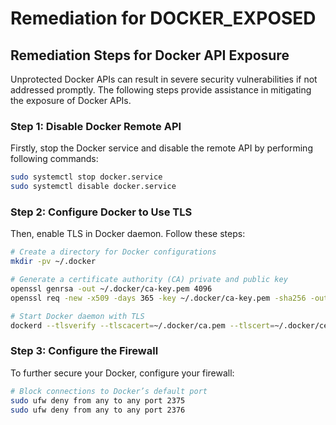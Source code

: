 # Remediation for DOCKER_EXPOSED

## Remediation Steps for Docker API Exposure
Unprotected Docker APIs can result in severe security vulnerabilities if not addressed promptly. The following steps provide assistance in mitigating the exposure of Docker APIs.

### Step 1: Disable Docker Remote API
Firstly, stop the Docker service and disable the remote API by performing following commands:

```bash
sudo systemctl stop docker.service
sudo systemctl disable docker.service
```

### Step 2: Configure Docker to Use TLS
Then, enable TLS in Docker daemon. Follow these steps:

```bash
# Create a directory for Docker configurations
mkdir -pv ~/.docker

# Generate a certificate authority (CA) private and public key
openssl genrsa -out ~/.docker/ca-key.pem 4096
openssl req -new -x509 -days 365 -key ~/.docker/ca-key.pem -sha256 -out ~/.docker/ca.pem

# Start Docker daemon with TLS
dockerd --tlsverify --tlscacert=~/.docker/ca.pem --tlscert=~/.docker/cert.pem --tlskey=~/.docker/key.pem -H=0.0.0.0:2376
```

### Step 3: Configure the Firewall 
To further secure your Docker, configure your firewall:

```bash
# Block connections to Docker’s default port
sudo ufw deny from any to any port 2375
sudo ufw deny from any to any port 2376
```